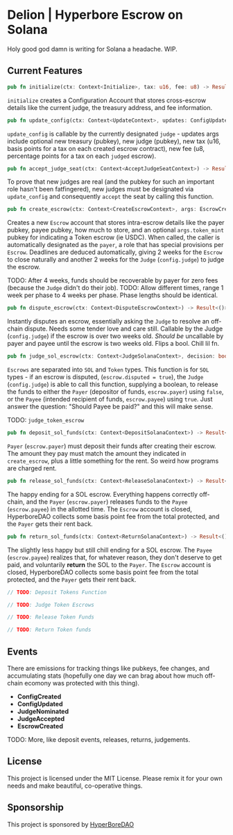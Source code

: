 # Delion | Hyperbore Escrow on Solana

Holy good god damn is writing for Solana a headache. WIP.

## Current Features

```rust
pub fn initialize(ctx: Context<Initialize>, tax: u16, fee: u8) -> Result<()> {}
```

`initialize` creates a Configuration Account that stores cross-escrow details like the current judge, the treasury address, and fee information.

```rust
pub fn update_config(ctx: Context<UpdateContext>, updates: ConfigUpdateArgs) -> Result<()> {}
```

`update_config` is callable by the currently designated `judge` - updates args include optional new treasury (pubkey), new judge (pubkey), new tax (u16, basis points for a tax on each created escrow contract), new fee (u8, percentage points for a tax on each `judged` escrow).

```rust
pub fn accept_judge_seat(ctx: Context<AcceptJudgeSeatContext>) -> Result<()> {}
```

To prove that new judges are real (and the pubkey for such an important role hasn't been fatfingered), new judges must be designated via `update_config` and consequently `accept` the seat by calling this function.

```rust
pub fn create_escrow(ctx: Context<CreateEscrowContext>, args: EscrowCreationArgs) -> Result<()> {}
```

Creates a new `Escrow` account that stores intra-escrow details like the payer pubkey, payee pubkey, how much to store, and an optional `args.token_mint` pubkey for indicating a Token escrow (ie USDC). When called, the caller is automatically designated as the `payer`, a role that has special provisions per `Escrow`. Deadlines are deduced automatically, giving 2 weeks for the `Escrow` to close naturally and another 2 weeks for the `Judge` (`config.judge`) to judge the escrow.

TODO: After 4 weeks, funds should be recoverable by payer for zero fees (because the `Judge` didn't do their job).
TODO: Allow different times, range 1 week per phase to 4 weeks per phase. Phase lengths should be identical.

```rust
pub fn dispute_escrow(ctx: Context<DisputeEscrowContext>) -> Result<()> {}
```

Instantly disputes an escrow, essentially asking the `Judge` to resolve an off-chain dispute. Needs some tender love and care still. Callable by the Judge (`config.judge`) if the escrow is over two weeks old.
_Should be_ uncallable by payer and payee until the escrow is two weeks old. Flips a bool. Chill lil fn.

```rust
pub fn judge_sol_escrow(ctx: Context<JudgeSolanaContext>, decision: bool) -> Result<()> {}
```

`Escrows` are separated into `SOL` and `Token` types. This function is for `SOL` types - if an escrow is disputed, (`escrow.disputed = true`), the `Judge` (`config.judge`) is able to call this function, supplying a boolean, to release the funds to either the `Payer` (depositor of funds, `escrow.payer`) using `false`, or the `Payee` (intended recipient of funds, `escrow.payee`) using `true`.
Just answer the question: "Should Payee be paid?" and this will make sense.

TODO: `judge_token_escrow`

```rust
pub fn deposit_sol_funds(ctx: Context<DepositSolanaContext>) -> Result<()> {}
```

`Payer` (`escrow.payer`) must deposit their funds after creating their escrow. The amount they pay must match the amount they indicated in `create_escrow`, plus a little something for the rent. So weird how programs are charged rent.

```rust
pub fn release_sol_funds(ctx: Context<ReleaseSolanaContext>) -> Result<()> {}
```

The happy ending for a SOL escrow. Everything happens correctly off-chain, and the `Payer` (`escrow.payer`) releases funds to the `Payee` (`escrow.payee`) in the allotted time. The `Escrow` account is closed, HyperboreDAO collects some basis point fee from the total protected, and the `Payer` gets their rent back.

```rust
pub fn return_sol_funds(ctx: Context<ReturnSolanaContext>) -> Result<()> {}
```

The slightly less happy but still chill ending for a SOL escrow. The `Payee` (`escrow.payee`) realizes that, for whatever reason, they don't deserve to get paid, and voluntarily **return** the SOL to the `Payer`. The `Escrow` account is closed, HyperboreDAO collects some basis point fee from the total protected, and the `Payer` gets their rent back.

```rust
// TODO: Deposit Tokens Function
```

```rust
// TODO: Judge Token Escrows
```

```rust
// TODO: Release Token Funds
```

```rust
// TODO: Return Token funds
```

## Events

There are emissions for tracking things like pubkeys, fee changes, and accumulating stats (hopefully one day we can brag about how much off-chain ecomony was protected with this thing).

- **ConfigCreated**
- **ConfigUpdated**
- **JudgeNominated**
- **JudgeAccepted**
- **EscrowCreated**

TODO: More, like deposit events, releases, returns, judgements.

## License

This project is licensed under the MIT License. Please remix it for your own needs and make beautiful, co-operative things.

## Sponsorship

This project is sponsored by [HyperBoreDAO](https://www.hyperboredao.ai/)
